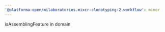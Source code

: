 ```yaml
---
'@platforma-open/milaboratories.mixcr-clonotyping-2.workflow': minor
---
```


isAssemblingFeature in domain
